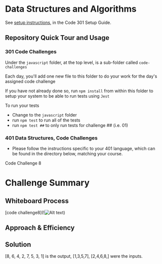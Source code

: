 # Data Structures and Algorithms

See [setup instructions](https://codefellows.github.io/setup-guide/code-301/3-code-challenges), in the Code 301 Setup Guide.

## Repository Quick Tour and Usage

### 301 Code Challenges

Under the `javascript` folder, at the top level, is a sub-folder called `code-challenges`

Each day, you'll add one new file to this folder to do your work for the day's assigned code challenge

If you have not already done so, run `npm install` from within this folder to setup your system to be able to run tests using `Jest`

To run your tests

- Change to the `javascript` folder
- run `npm test` to run all of the tests
- run `npm test ##` to only run tests for challenge ## (i.e. 01)

### 401 Data Structures, Code Challenges

- Please follow the instructions specific to your 401 language, which can be found in the directory below, matching your course.




Code Challenge 8

# Challenge Summary
<!-- Zipper merge 2 linked lists -->

## Whiteboard Process
<!-- Embedded whiteboard image -->
[code challenge8](!![Alt text](vscode-remote://wsl%2Bubuntu/home/tdugar/projects/courses/301/data-structures-and-algorithms/assets/CodeChallenge8.jpg))

## Approach & Efficiency
<!-- Big 0 is O(n) on both time and space, we picked this method because it was the one most obvious to us. -->

## Solution
<!-- Show how to run your code, and examples of it in action -->
[8, 6, 4, 2, 7, 5, 3, 1] is the output, [1,3,5,7], [2,4,6,8,] were the inputs.
